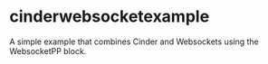 cinderwebsocketexample
======================

A simple example that combines Cinder and Websockets using the WebsocketPP block.
